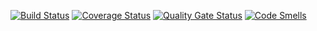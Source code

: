 [![Build Status](https://travis-ci.org/FIIckSesh/TestLab.svg?branch=master)](https://travis-ci.org/FIIckSesh/TestLab)
[![Coverage Status](https://coveralls.io/repos/github/FIIckSesh/TestLab/badge.svg?branch=master)](https://coveralls.io/github/FIIckSesh/TestLab?branch=master)
[![Quality Gate Status](https://sonarcloud.io/api/project_badges/measure?project=FIIckSesh_TestLab&metric=alert_status)](https://sonarcloud.io/dashboard?id=FIIckSesh_TestLab)
[![Code Smells](https://sonarcloud.io/api/project_badges/measure?project=FIIckSesh_TestLab&metric=code_smells)](https://sonarcloud.io/dashboard?id=FIIckSesh_TestLab)
